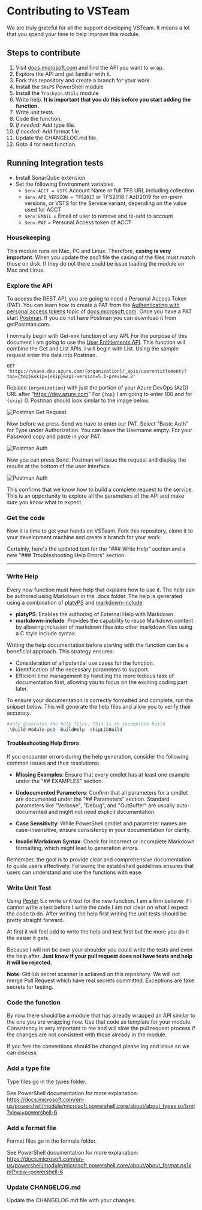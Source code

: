# Contributing to VSTeam

We are truly grateful for all the support developing VSTeam. It means a lot that you spend your time to help improve this module.

## Steps to contribute

1. Visit [docs.microsoft.com](http://cda.ms/4j) and find the API you want to wrap.
2. Explore the API and get familiar with it.
3. Fork this repository and create a branch for your work.
4. Install the `SHiPS` PowerShell module
5. Install the `Trackyon.Utils` module
6. Write help. **It is important that you do this before you start adding the function.**
7. Write unit tests.
8. Code the function.
9. *If needed:* Add type file.
10. *If needed:* Add format file.
11. Update the CHANGELOG.md file.
12. Goto 4 for next function.

## Running Integration tests

- Install SonarQube extension
- Set the following Environment variables.
  - `$env:ACCT = VSTS` Account Name or full TFS URL including collection
  - `$env:API_VERSION = TFS2017` or TFS2018 / AzD2019 for on-prem versions, or VSTS for the Service variant, depending on the value used for ACCT
  - `$env:EMAIL` = Email of user to remove and re-add to account
  - `$env:PAT` = Personal Access token of ACCT

### Housekeeping

This module runs on Mac, PC and Linux. Therefore, **casing is very important**.  When you update the psd1 file the casing of the files must match those on disk. If they do not there could be issue loading the module on Mac and Linux.

### Explore the API

To access the REST API, you are going to need a Personal Access Token (PAT). You can learn how to create a PAT from the [Authenticating with personal access tokens](http://cda.ms/4k) topic of [docs.microsoft.com](http://cda.ms/4k). Once you have a PAT start [Postman](https://www.getpostman.com). If you do not have Postman you can download it from getPostman.com.

I normally begin with Get-xxx function of any API. For the purpose of this document I am going to use the [User Entitlements API](http://cda.ms/4m). This function will combine the Get and List APIs.  I will begin with List. Using the sample request enter the data into Postman.

```HTTP
GET 'https://vsaex.dev.azure.com/{organization}/_apis/userentitlements?top={top}&skip={skip}&api-version=5.1-preview.2'
```

Replace `{organization}` with just the portion of your Azure DevOps (AzD) URL after "https://dev.azure.com" For `{top}` I am going to enter 100 and for `{skip}` 0. Postman should look similar to the image below.

![Postman Get Request](images/contributing_postmanGet.png)

Now before we press Send we have to enter our PAT. Select "Basic Auth" for Type under Authorization. You can leave the Username empty. For your Password copy and paste in your PAT.

![Postman Auth](images/contributing_postmanAuth.png)

Now you can press Send. Postman will issue the request and display the results at the bottom of the user interface.

![Postman Auth](images/contributing_postmanResponse.png)

This confirms that we know how to build a complete request to the service. This is an opportunity to explore all the parameters of the API and make sure you know what to expect.

### Get the code

Now it is time to get your hands on VSTeam. Fork this repository, clone it to your development machine and create a branch for your work.

Certainly, here's the updated text for the "### Write Help" section and a new "### Troubleshooting Help Errors" section:

---

### Write Help

Every new function must have help that explains how to use it. The help can be authored using Markdown in the .docs folder. The help is generated using a combination of [platyPS](https://github.com/PowerShell/platyPS) and [markdown-include](https://github.com/sethen/markdown-include).

- **platyPS**: Enables the authoring of External Help with Markdown.
- **markdown-include**: Provides the capability to reuse Markdown content by allowing inclusion of markdown files into other markdown files using a C style include syntax.

Writing the help documentation before starting with the function can be a beneficial approach. This strategy ensures:
- Consideration of all potential use cases for the function.
- Identification of the necessary parameters to support.
- Efficient time management by handling the more tedious task of documentation first, allowing you to focus on the exciting coding part later.

To ensure your documentation is correctly formatted and complete, run the snippet below. This will generate the help files and allow you to verify their accuracy.

```powershell
#only generates the help files. This is an incomplete build
.\Build-Module.ps1 -buildHelp -skipLibBuild
```

#### Troubleshooting Help Errors

If you encounter errors during the help generation, consider the following common issues and their resolutions:

- **Missing Examples**: Ensure that every cmdlet has at least one example under the "## EXAMPLES" section.

- **Undocumented Parameters**: Confirm that all parameters for a cmdlet are documented under the "## Parameters" section. Standard parameters like "Verbose", "Debug", and "OutBuffer" are usually auto-documented and might not need explicit documentation.

- **Case Sensitivity**: While PowerShell cmdlet and parameter names are case-insensitive, ensure consistency in your documentation for clarity.

- **Invalid Markdown Syntax**: Check for incorrect or incomplete Markdown formatting, which might lead to generation errors.

Remember, the goal is to provide clear and comprehensive documentation to guide users effectively. Following the established guidelines ensures that users can understand and use the functions with ease.

### Write Unit Test

Using [Pester](https://github.com/pester/Pester) 5.x write unit test for the new function. I am a firm believer if I cannot write a test before I write the code I am not clear on what I expect the code to do. After writing the help first writing the unit tests should be pretty straight forward.

At first it will feel odd to write the help and test first but the more you do it the easier it gets.

Because I will not be over your shoulder you could write the tests and even the help after. **Just know if your pull request does not have tests and help it will be rejected.**

**Note**: GitHub secret scanner is actiaved on this repository. We will not merge Pull Request which have real secrets committed. Exceptions are fake secrets for testing.

### Code the function

By now there should be a module that has already wrapped an API similar to the one you are wrapping now. Use that code as template for your module. Consistency is very important to me and will slow the pull request process if the changes are not consistent with those already in the module.

If you feel the conventions should be changed please log and issue so we can discuss.

### Add a type file

Type files go in the types folder.

See PowerShell documentation for more explanation: https://docs.microsoft.com/en-us/powershell/module/microsoft.powershell.core/about/about_types.ps1xml?view=powershell-6

### Add a format file

Format files go in the formats folder.

See PowerShell documentation for more explanation: https://docs.microsoft.com/en-us/powershell/module/microsoft.powershell.core/about/about_format.ps1xml?view=powershell-6

### Update CHANGELOG.md

Update the CHANGELOG.md file with your changes.

